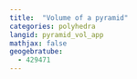 ```yaml
---
title:  "Volume of a pyramid"
categories: polyhedra
langid: pyramid_vol_app
mathjax: false
geogebratube:
  - 429471
---
```


<div style="height: 400px;" id="applet_container429471"></div>
